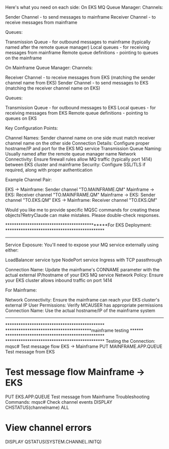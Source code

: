 Here's what you need on each side:
On EKS MQ Queue Manager:
Channels:

Sender Channel - to send messages to mainframe
Receiver Channel - to receive messages from mainframe

Queues:

Transmission Queue - for outbound messages to mainframe (typically named after the remote queue manager)
Local queues - for receiving messages from mainframe
Remote queue definitions - pointing to queues on the mainframe

On Mainframe Queue Manager:
Channels:

Receiver Channel - to receive messages from EKS (matching the sender channel name from EKS)
Sender Channel - to send messages to EKS (matching the receiver channel name on EKS)

Queues:

Transmission Queue - for outbound messages to EKS
Local queues - for receiving messages from EKS
Remote queue definitions - pointing to queues on EKS

Key Configuration Points:

Channel Names: Sender channel name on one side must match receiver channel name on the other side
Connection Details: Configure proper hostname/IP and port for the EKS MQ service
Transmission Queue Naming: Usually named after the remote queue manager name
Network Connectivity: Ensure firewall rules allow MQ traffic (typically port 1414) between EKS cluster and mainframe
Security: Configure SSL/TLS if required, along with proper authentication

Example Channel Pair:

EKS → Mainframe: Sender channel "TO.MAINFRAME.QM"
Mainframe → EKS: Receiver channel "TO.MAINFRAME.QM"
Mainframe → EKS: Sender channel "TO.EKS.QM"
EKS → Mainframe: Receiver channel "TO.EKS.QM"

Would you like me to provide specific MQSC commands for creating these objects?RetryClaude can make mistakes. Please double-check responses.

 *********************************************For EKS Deployment: *********************************************
 ********************************************* *********************************************
Service Exposure: You'll need to expose your MQ service externally using either:

LoadBalancer service type
NodePort service
Ingress with TCP passthrough


Connection Name: Update the mainframe's CONNAME parameter with the actual external IP/hostname of your EKS MQ service
Network Policy: Ensure your EKS cluster allows inbound traffic on port 1414

For Mainframe:

Network Connectivity: Ensure the mainframe can reach your EKS cluster's external IP
User Permissions: Verify MCAUSER has appropriate permissions
Connection Name: Use the actual hostname/IP of the mainframe system

 ********************************************* ********************************************* ********************************************* *********************************************
  ********************************************* ***************************************mainframe testing ****** ********************************************* *********************************************
  Testing the Connection:
mqsc# Test message flow EKS → Mainframe
PUT MAINFRAME.APP.QUEUE
Test message from EKS

# Test message flow Mainframe → EKS  
PUT EKS.APP.QUEUE
Test message from Mainframe
Troubleshooting Commands:
mqsc# Check channel events
DISPLAY CHSTATUS(channelname) ALL
# View channel errors
DISPLAY QSTATUS(SYSTEM.CHANNEL.INITQ)


